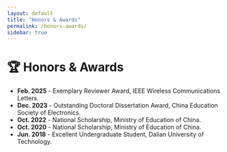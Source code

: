 ```yaml
---
layout: default
title: "Honors & Awards"
permalink: /honors-awards/
sidebar: true
---
```



 

# 🏆 Honors &amp; Awards
- **Feb. 2025** - Exemplary Reviewer Award, IEEE Wireless Communications Letters.
- **Dec. 2023** - Outstanding Doctoral Dissertation Award, China Education Society of Electronics. 
- **Oct. 2022** - National Scholarship, Ministry of Education of China.
- **Oct. 2020** - National Scholarship, Ministry of Education of China.
- **Jun. 2018** - Excellent Undergraduate Student, Dalian University of Technology.

 